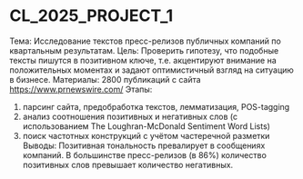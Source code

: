 # CL_2025_PROJECT_1
Тема: Исследование текстов пресс-релизов публичных компаний по квартальным результатам.
Цель: Проверить гипотезу, что подобные тексты пишутся в позитивном ключе, т.е. акцентируют внимание на положительных моментах и задают оптимистичный взгляд на ситуацию в бизнесе.
Материалы: 2800 публикаций с сайта https://www.prnewswire.com/ 
Этапы: 
1.	парсинг сайта, предобработка текстов, лемматизация, POS-tagging
2.	анализ соотношения позитивных и негативных слов (с использованием The Loughran-McDonald Sentiment Word Lists)
3.	поиск частотных конструкций с учётом частеречной разметки
Выводы: Позитивная тональность превалирует в сообщениях компаний. В большинстве пресс-релизов (в 86%) количество позитивных слов превышает количество негативных.
